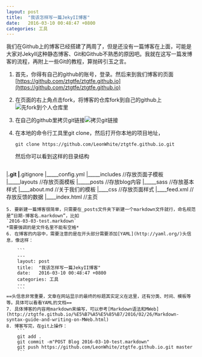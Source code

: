 ```yaml
---
layout: post
title:  "我该怎样写一篇JekyII博客"
date:   2016-03-10 00:48:47 +0800
categories: 工具
---
```

我们在Github上的博客已经搭建了两周了，但是还没有一篇博客在上面，可能是大家对JekyII这种静态博客、Git和Github不熟悉的原因吧。我就在这写一篇发博客的流程，再附上一些Git的教程，算抛砖引玉之言。

1. 首先，你得有自己的github的账号，登录。然后来到我们博客的页面[https://github.com/ztgtfe/ztgtfe.github.io](https://github.com/ztgtfe/ztgtfe.github.io)
2. 在页面的右上角点击fork，将博客的仓库fork到自己的github上![先fork到个人仓库里](http://7mnlto.com1.z0.glb.clouddn.com/2016-03-10%2001-09-35.png)
3. 在自己的github里拷贝git链接![拷贝git链接](http://7mnlto.com1.z0.glb.clouddn.com/2016-03-10%2001-13-52.png)
4. 在本地的命令行工具里git clone，然后打开你本地的项目地址，

	```
	git clone https://github.com/LeonWhite/ztgtfe.github.io.git
	```
	然后你可以看到这样的目录结构
	```
|____.git
|____.gitignore
|_____config.yml
|_____includes		//存放页面子模板
|_____layouts		//存放页面模板
|_____posts			//存放blog内容
|_____sass			//存放基本样式
|____about.md		//关于我们的模板
|____css				//存放页面样式
|____feed.xml		//存放反馈的数据
|____index.html	//主页
```
5. 要新建一篇博客很简单，只需要在_posts文件夹下新建一个markdown文件就行，命名规范是“日期-博客名.markdown”，比如
`2016-03-03-test.markdown`
*需要强调的是文件名里不能有空格*
6. 在博客的内容中，需要注意的是在开头部分需要添加[YAML](http://yaml.org/)头信息，像这样：

	```
	---
	layout: post
	title:  "我该怎样写一篇JekyII博客"
	date:   2016-03-10 00:48:47 +0800
	categories: 工具
	---
	```
==头信息非常重要，文章在网站显示的最终的标题其实定义在这里，还有分类、时间、模板等等。具体可以看看YAML的文档==
7. 具体博客的内容用markdown来编写，可以参考[Markdown语法和MWeb](http://ztgtfe.github.io/%E5%B7%A5%E5%85%B7/2016/02/26/Markdown-syntax-guide-and-writing-on-MWeb.html)
8. 博客写完，在git上操作：
	```
	git add .
	git commit -m"POST Blog 2016-03-10-test.markdown"
	git push https://github.com/LeonWhite/ztgtfe.github.io.git master
	```




